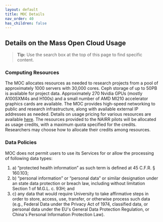 ```yaml
---
layout: default
title: MOC Details
nav_order: 40
has_children: false
---
```


## Details on the Mass Open Cloud Usage 

> **Tip:** Use the search box at the top of this page to find specific content.


### Computing Resources
The MOC allocates resources as needed to research projects from a pool of approximately 1000 servers with 30,000 cores.  Ceph storage of up to 50PB is available for project data.    Approximately 270 Nvidia GPUs (mostly A100SXM4s and H100s) and a small number of AMD MI210 accelerator graphics cards are available.  The MOC provides high-speed networking to public and research infrastructure, along with available external IP addresses as needed.   Details on usage pricing for various resources are available [here](https://nerc-project.github.io/nerc-docs/get-started/cost-billing/how-pricing-works/). The resources provided to the NAIRR pilots will be allocated as usage credits, with a maximum quota specified for the credits.   Researchers may choose how to allocate their credits among resources.

### Data Policies 
MOC  does not permit users to use its Services for or allow the processing of following data types:
1. a) “protected health information” as such term is defined at 45 C.F.R. § 160.103;
2. b) “personal information” or “personal data” or similar designation under an state data protection or breach law, including without limitation Section 1 of M.G.L. c. 93H; and
3. c) any data that would require University to take affirmative steps in order to store, access, use, transfer, or otherwise process such data (e.g., Federal Data under the Privacy Act of 1974, classified data, or personal data under the EU's General Data Protection Regulation, or China's Personal Information Protection Law).
